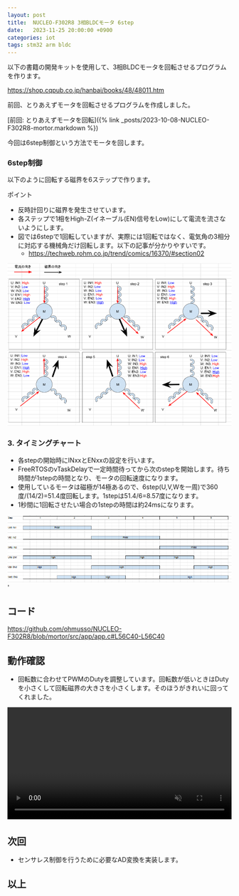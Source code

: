 ```yaml
---
layout: post
title:  NUCLEO-F302R8 3相BLDCモータ 6step
date:   2023-11-25 20:00:00 +0900
categories: iot
tags: stm32 arm bldc
---
```


以下の書籍の開発キットを使用して、3相BLDCモータを回転させるプログラムを作ります。

<https://shop.cqpub.co.jp/hanbai/books/48/48011.htm>

前回、とりあえずモータを回転させるプログラムを作成しました。

[前回: とりあえずモータを回転]({% link _posts/2023-10-08-NUCLEO-F302R8-mortor.markdown %})

今回は6step制御という方法でモータを回します。

### 6step制御

以下のように回転する磁界を6ステップで作ります。

ポイント

* 反時計回りに磁界を発生させています。
* 各ステップで1相をHigh-Z(イネーブル(EN)信号をLow)にして電流を流さないようにします。
* 図では6stepで1回転していますが、実際には1回転ではなく、電気角の3相分に対応する機械角だけ回転します。以下の記事が分かりやすいです。
  * <https://techweb.rohm.co.jp/trend/comics/16370/#section02>

![6step](/assets/images/image-2023-11-25-motor-6step.png)

### 3. タイミングチャート

* 各stepの開始時にINxxとENxxの設定を行います。
* FreeRTOSのvTaskDelayで一定時間待ってから次のstepを開始します。待ち時間が1stepの時間となり、モータの回転速度になります。
* 使用しているモータは磁極が14極あるので、6step(U,V,Wを一周)で360度/(14/2)=51.4度回転します。1stepは51.4/6=8.57度になります。
* 1秒間に1回転させたい場合の1stepの時間は約24msになります。

![PWMのタイミングチャート](/assets/images/image-2023-11-25-motor-6step-timing-chart.png)'

## コード

<https://github.com/ohmusso/NUCLEO-F302R8/blob/mortor/src/app/app.c#L56C40-L56C40>

## 動作確認

* 回転数に合わせてPWMのDutyを調整しています。回転数が低いときはDutyを小さくして回転磁界の大きさを小さくします。そのほうがきれいに回ってくれました。

<video controls width="100%" preload loop muted="true" src="/assets/movies/movie-2023-11-25-motor.mp4" type="video/mp4" >
 Sorry, your browser doesn't support embedded videos.
</video>

## 次回

* センサレス制御を行うために必要なAD変換を実装します。

## 以上
